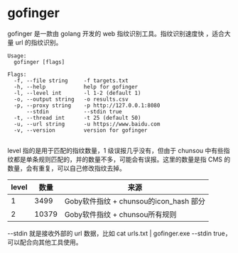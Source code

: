 # gofinger

gofinger 是一款由 golang 开发的 web 指纹识别工具。指纹识别速度快 ，适合大量 url 的指纹识别。

```shell
Usage:
  gofinger [flags]

Flags:
  -f, --file string     -f targets.txt
  -h, --help            help for gofinger
  -l, --level int       -l 1-2 (default 1)
  -o, --output string   -o results.csv
  -p, --proxy string    -p http://127.0.0.1:8080
      --stdin           --stdin true
  -t, --thread int      -t 25 (default 50)
  -u, --url string      -u https://www.baidu.com
  -v, --version         version for gofinger
  
```
level 指的是用于匹配的指纹数量，1 级误报几乎没有，但由于 chunsou 中有些指纹都是单条规则匹配的，并的数量不多，可能会有误报。这里的数量是指 CMS 的数量，会有重复，可以自己修改指纹去掉。

| level | 数量  | 来源                              |
| ----- | ----- |---------------------------------|
| 1     | 3499  | Goby软件指纹 + chunsou的icon_hash 部分 |
| 2     | 10379  | Goby软件指纹 + chunsou所有规则          |

--stdin 就是接收外部的 url 数据，比如 cat urls.txt | gofinger.exe --stdin true，可以配合向其他工具使用。